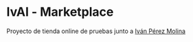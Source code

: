 # IvAl - Marketplace
Proyecto de tienda online de pruebas junto a <a href="https://github.com/ivanperezmolina" target="_blank">Iván Pérez Molina</a>

